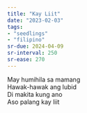 ```yaml
---
title: "Kay Liit"
date: "2023-02-03"
tags:
- "seedlings"
- "filipino"
sr-due: 2024-04-09
sr-interval: 250
sr-ease: 270
---
```


May humihila sa mamang  
Hawak-hawak ang lubid  
Di makita kung ano  
Aso palang kay liit  